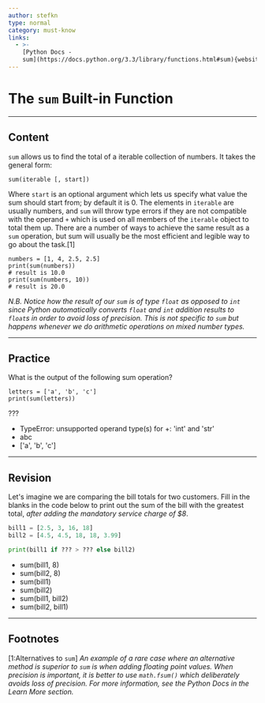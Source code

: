```yaml
---
author: stefkn
type: normal
category: must-know
links:
  - >-
    [Python Docs -
    sum](https://docs.python.org/3.3/library/functions.html#sum){website}
---
```


# The `sum` Built-in Function


---

## Content

`sum` allows us to find the total of a iterable collection of numbers. It takes the general form:

```plain-text
sum(iterable [, start])
```

Where `start` is an optional argument which lets us specify what value the sum should start from; by default it is 0. The elements in `iterable` are usually numbers, and `sum` will throw type errors if they are not compatible with the operand `+` which is used on all members of the `iterable` object to total them up. There are a number of ways to achieve the same result as a `sum` operation, but sum will usually be the most efficient and legible way to go about the task.[1]

```plain-text
numbers = [1, 4, 2.5, 2.5]
print(sum(numbers))
# result is 10.0
print(sum(numbers, 10))
# result is 20.0
```

*N.B. Notice how the result of our `sum` is of type `float` as opposed to `int` since Python automatically converts `float` and `int` addition results to `float`s in order to avoid loss of precision. This is not specific to `sum` but happens whenever we do arithmetic operations on mixed number types.*


---

## Practice

What is the output of the following sum operation?

```plain-text
letters = ['a', 'b', 'c']
print(sum(letters))
```

???

- TypeError: unsupported operand type(s) for +: 'int' and 'str'
- abc
- ['a', 'b', 'c']


---

## Revision

Let's imagine we are comparing the bill totals for two customers. Fill in the blanks in the code below to print out the sum of the bill with the greatest total, *after adding the mandatory service charge of $8*.

```python
bill1 = [2.5, 3, 16, 18]
bill2 = [4.5, 4.5, 18, 18, 3.99]

print(bill1 if ??? > ??? else bill2)
```

- sum(bill1, 8)
- sum(bill2, 8)
- sum(bill1)
- sum(bill2)
- sum(bill1, bill2)
- sum(bill2, bill1)


---

## Footnotes

[1:Alternatives to `sum`]
*An example of a rare case where an alternative method is superior to `sum` is when adding floating point values. When precision is important, it is better to use `math.fsum()` which deliberately avoids loss of precision. For more information, see the Python Docs in the Learn More section.*
